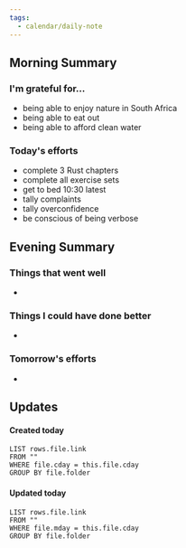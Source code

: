 ```yaml
---
tags:
  - calendar/daily-note
---
```


## Morning Summary

### I'm grateful for...

- being able to enjoy nature in South Africa
- being able to eat out 
- being able to afford clean water

### Today's efforts

- complete 3 Rust chapters
- complete all exercise sets
- get to bed 10:30 latest
- tally complaints
- tally overconfidence
- be conscious of being verbose 

## Evening Summary

### Things that went well

-

### Things I could have done better

-

### Tomorrow's efforts

-

## Updates

#### Created today

```dataview
LIST rows.file.link
FROM ""
WHERE file.cday = this.file.cday
GROUP BY file.folder
```

#### Updated today

```dataview
LIST rows.file.link
FROM ""
WHERE file.mday = this.file.cday
GROUP BY file.folder
```
